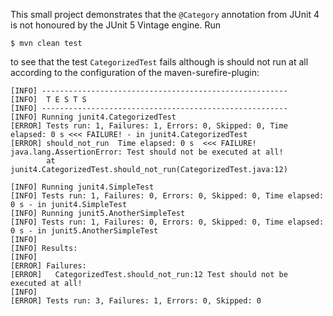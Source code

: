 This small project demonstrates that the `@Category` annotation from JUnit 4 is not honoured by the JUnit 5 Vintage engine. Run

```
$ mvn clean test
```

to see that the test `CategorizedTest` fails although is should not run at all according to the configuration of the maven-surefire-plugin:

```
[INFO] -------------------------------------------------------
[INFO]  T E S T S
[INFO] -------------------------------------------------------
[INFO] Running junit4.CategorizedTest
[ERROR] Tests run: 1, Failures: 1, Errors: 0, Skipped: 0, Time elapsed: 0 s <<< FAILURE! - in junit4.CategorizedTest
[ERROR] should_not_run  Time elapsed: 0 s  <<< FAILURE!
java.lang.AssertionError: Test should not be executed at all!
        at junit4.CategorizedTest.should_not_run(CategorizedTest.java:12)

[INFO] Running junit4.SimpleTest
[INFO] Tests run: 1, Failures: 0, Errors: 0, Skipped: 0, Time elapsed: 0 s - in junit4.SimpleTest
[INFO] Running junit5.AnotherSimpleTest
[INFO] Tests run: 1, Failures: 0, Errors: 0, Skipped: 0, Time elapsed: 0 s - in junit5.AnotherSimpleTest
[INFO]
[INFO] Results:
[INFO]
[ERROR] Failures:
[ERROR]   CategorizedTest.should_not_run:12 Test should not be executed at all!
[INFO]
[ERROR] Tests run: 3, Failures: 1, Errors: 0, Skipped: 0
```

